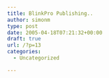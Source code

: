 ```yaml
---
title: BlinkPro Publishing..
author: simonm
type: post
date: 2005-04-18T07:21:32+00:00
draft: true
url: /?p=13
categories:
  - Uncategorized

---
```

<!-- Begin BlinkPro.com Publishing Wizard Copyright 1999-2002 Blink.com, Control K, LLC. All rights reserved. -->

<!-- End BlinkPro.com Publishing Wizard Copyright 1999-2002 Blink.com, Control K, LLC. All rights reserved. -->